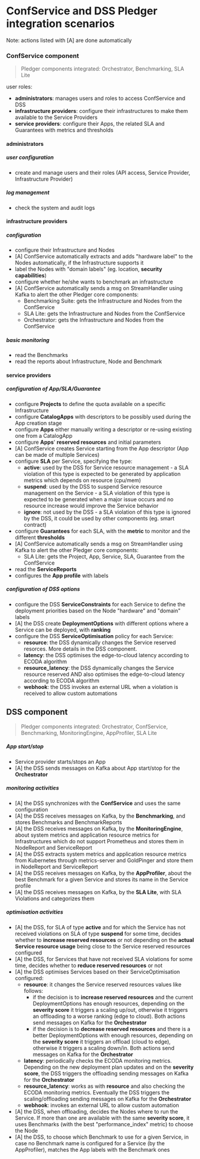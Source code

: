 # ConfService and DSS Pledger integration scenarios


Note: actions listed with [A] are done automatically

### ConfService component

>Pledger components integrated: Orchestrator, Benchmarking, SLA Lite


user roles:
- **administrators**: manages users and roles to access ConfService and DSS
- **infrastructure providers**: configure their infrastructures to make them available to the Service Providers
- **service providers**: configure their Apps, the related SLA and Guarantees with metrics and thresholds

#### administrators
##### user configuration
- create and manage users and their roles (API access, Service Provider, Infrastructure Provider)

##### log management
- check the system and audit logs

#### infrastructure providers
##### configuration
- configure their Infrastructure and Nodes 
- [A] ConfService automatically extracts and adds "hardware label" to the Nodes automatically, if the Infrastructure supports it
- label the Nodes with "domain labels" (eg. location, **security capabilities**)
- configure whether he/she wants to benchmark an infrastructure
- [A] ConfService automatically sends a msg on StreamHandler using Kafka to alert the other Pledger core components:
    - Benchmarking Suite: gets the Infrastructure and Nodes from the ConfService
    - SLA Lite: gets the Infrastructure and Nodes from the ConfService
    - Orchestrator:  gets the Infrastructure and Nodes from the ConfService

##### basic monitoring
- read the Benchmarks
- read the reports about Infrastructure, Node and Benchmark

#### service providers

##### configuration of App/SLA/Guarantee

- configure **Projects** to define the quota available on a specific Infrastructure
- configure **CatalogApps** with descriptors to be possibly used during the App creation stage
- configure **Apps** either manually writing a descriptor or re-using existing one from a CatalogApp
- configure **Apps**' **reserved resources** and initial parameters
- [A] ConfService creates Service starting from the App descriptor (App can be made of multiple Services)
- configure **SLA** per Service, specifying the type: 
    - **active**: used by the DSS for Service resource management - a SLA violation of this type is expected to be generated by application metrics which depends on resource (cpu/mem)
    - **suspend**: used by the DSS to suspend Service resource management on the Service - a SLA violation of this type is expected to be generated when a major issue occurs and no resource increase would improve the Service behavior
    - **ignore**: not used by the DSS - a SLA violation of this type is ignored by the DSS, it could be used by other components (eg. smart contract)
- configure **Guarantees** for each SLA, with the **metric** to monitor and the different **thresholds** 
- [A] ConfService automatically sends a msg on StreamHandler using Kafka to alert the other Pledger core components:
     - SLA Lite: gets the Project, App, Service, SLA, Guarantee from the ConfService
- read the **ServiceReports**
- configures the **App profile** with labels


##### configuration of DSS options

- configure the DSS **ServiceConstraints** for each Service to define the deployment priorities based on the Node "hardware" and "domain" labels
- [A] the DSS create **DeploymentOptions** with different options where a Service can be deployed, with **ranking**
- configure the DSS **ServiceOptimisation** policy for each Service:
    - **resource**: the DSS dynamically changes the Service reserved resorces. More details in the DSS component.
    - **latency**: the DSS optimises the edge-to-cloud latency according to ECODA algorithm
    - **resource_latency**: the DSS dynamically changes the Service resource reserved AND also optimises the edge-to-cloud latency according to ECODA algorithm 
    - **webhook**: the DSS invokes an external URL when a violation is received to allow custom automations


## DSS component

>Pledger components integrated: Orchestrator, ConfService, Benchmarking, MonitoringEngine, AppProfiler, SLA Lite
   
##### App start/stop

- Service provider starts/stops an App
- [A] the DSS sends messages on Kafka about App start/stop for the **Orchestrator**

##### monitoring activities
- [A] the DSS synchronizes with the **ConfService** and uses the same configuration
- [A] the DSS receives messages on Kafka, by the **Benchmarking**, and stores Benchmarks and BenchmarkReports
- [A] the DSS receives messages on Kafka, by the **MonitoringEngine**, about system metrics and application resource metrics for Infrastructures which do not support Prometheus and stores them in NodeReport and ServiceReport
- [A] the DSS extracts system metrics and application resource metrics from Kubernetes through metrics-server and GoldPinger and store them in NodeReport and ServiceReport
- [A] the DSS receives messages on Kafka, by the **AppProfiler**, about the best Benchmark for a given Service and stores its name in the Service profile 
- [A] the DSS receives messages on Kafka, by the **SLA Lite**, with SLA Violations and categorizes them


##### optimisation activities
- [A] the DSS, for SLA of type **active** and for which the Service has not received violations on SLA of type **suspend** for some time, decides whether to **increase reserved resources** or not depending on the **actual Service resource usage** being close to the Service reserved resources configured
- [A] the DSS, for Services that have not received SLA violations for some time, decides whether to **reduce reserved resources** or not
- [A] the DSS optimises Services based on their ServiceOptimisation configured:
    - **resource**: it changes the Service reserved resources values like follows: 
       - if the decision is to **increase reserved resources** and the current DeploymentOptions has enough resources, depending on the **severity score** it triggers a scaling up/out, otherwise it triggers an offloading to a worse ranking (edge to cloud). Both actions send messages on Kafka for the **Orchestrator**
       - if the decision is to **decrease reserved resources** and there is a better DeploymentOptions with enough resources, depending on the **severity score** it triggers an offload (cloud to edge), otherwise it triggers a scaling down/in. Both actions send messages on Kafka for the **Orchestrator**
    - **latency**: periodically checks the ECODA monitoring metrics. Depending on the new deployment plan updates and on the **severity score**, the DSS triggers the offloading sending messages on Kafka for the **Orchestrator**
    - **resource_latency**: works as with **resource** and also checking the ECODA monitoring metrics. Eventually the DSS triggers the scaling/offloading sending messages on Kafka for the **Orchestrator**
    - **webhook**: invokes an external URL to allow custom automation
- [A] the DSS, when offloading, decides the Nodes where to run the Service. If more than one are available with the same **severity score**, it uses Benchmarks (with the best "performance_index" metric) to choose the Node
- [A] the DSS, to choose which Benchmark to use for a given Service, in case no Benchmark name is configured for a Service (by the AppProfiler), matches the App labels with the Benchmark ones




